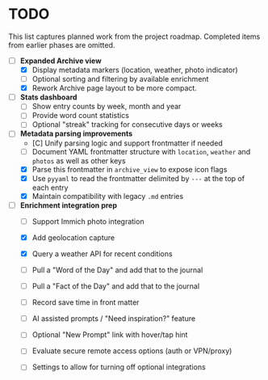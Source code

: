 # TODO

This list captures planned work from the project roadmap. Completed items from earlier phases are omitted.

- [ ] **Expanded Archive view**
  - [X] Display metadata markers (location, weather, photo indicator)
  - [ ] Optional sorting and filtering by available enrichment
  - [X] Rework Archive page layout to be more compact.

- [ ] **Stats dashboard**
  - [ ] Show entry counts by week, month and year
  - [ ] Provide word count statistics
  - [ ] Optional "streak" tracking for consecutive days or weeks

- [ ] **Metadata parsing improvements**
  - [C] Unify parsing logic and support frontmatter if needed
  - [ ] Document YAML frontmatter structure with `location`, `weather` and `photos` as well as other keys
  - [X] Parse this frontmatter in `archive_view` to expose icon flags
  - [X] Use `pyyaml` to read the frontmatter delimited by `---` at the top of each entry
  - [X] Maintain compatibility with legacy `.md` entries

- [ ] **Enrichment integration prep**
  - [ ] Support Immich photo integration
  - [X] Add geolocation capture
  - [X] Query a weather API for recent conditions
  - [ ] Pull a "Word of the Day" and add that to the journal
  - [ ] Pull a "Fact of the Day" and add that to the journal
  - [ ] Record save time in front matter
  - [ ] AI assisted prompts / "Need inspiration?" feature
  - [ ] Optional "New Prompt" link with hover/tap hint
  - [ ] Evaluate secure remote access options (auth or VPN/proxy)
  - [ ] Settings to allow for turning off optional integrations

